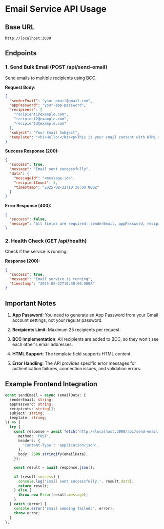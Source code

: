 # Email Service API Usage

## Base URL
```
http://localhost:3000
```

## Endpoints

### 1. Send Bulk Email (POST /api/send-email)

Send emails to multiple recipients using BCC.

**Request Body:**
```json
{
  "senderEmail": "your-email@gmail.com",
  "appPassword": "your-app-password",
  "recipients": [
    "recipient1@example.com",
    "recipient2@example.com",
    "recipient3@example.com"
  ],
  "subject": "Your Email Subject",
  "template": "<h1>Hello!</h1><p>This is your email content with HTML support.</p>"
}
```

**Success Response (200):**
```json
{
  "success": true,
  "message": "Email sent successfully",
  "data": {
    "messageId": "<message-id>",
    "recipientCount": 3,
    "timestamp": "2025-08-22T10:30:00.000Z"
  }
}
```

**Error Response (400):**
```json
{
  "success": false,
  "message": "All fields are required: senderEmail, appPassword, recipients, subject, template"
}
```

### 2. Health Check (GET /api/health)

Check if the service is running.

**Response (200):**
```json
{
  "success": true,
  "message": "Email service is running",
  "timestamp": "2025-08-22T10:30:00.000Z"
}
```

## Important Notes

1. **App Password**: You need to generate an App Password from your Gmail account settings, not your regular password.

2. **Recipients Limit**: Maximum 25 recipients per request.

3. **BCC Implementation**: All recipients are added to BCC, so they won't see each other's email addresses.

4. **HTML Support**: The template field supports HTML content.

5. **Error Handling**: The API provides specific error messages for authentication failures, connection issues, and validation errors.

## Example Frontend Integration

```typescript
const sendEmail = async (emailData: {
  senderEmail: string;
  appPassword: string;
  recipients: string[];
  subject: string;
  template: string;
}) => {
  try {
    const response = await fetch('http://localhost:3000/api/send-email', {
      method: 'POST',
      headers: {
        'Content-Type': 'application/json',
      },
      body: JSON.stringify(emailData),
    });

    const result = await response.json();
    
    if (result.success) {
      console.log('Email sent successfully:', result.data);
      return result;
    } else {
      throw new Error(result.message);
    }
  } catch (error) {
    console.error('Email sending failed:', error);
    throw error;
  }
};
```
